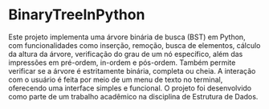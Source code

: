 # BinaryTreeInPython
Este projeto implementa uma árvore binária de busca (BST) em Python, com funcionalidades como inserção, remoção, busca de elementos, cálculo da altura da árvore, verificação do grau de um nó específico, além das impressões em pré-ordem, in-ordem e pós-ordem. Também permite verificar se a árvore é estritamente binária, completa ou cheia. A interação com o usuário é feita por meio de um menu de texto no terminal, oferecendo uma interface simples e funcional. O projeto foi desenvolvido como parte de um trabalho acadêmico na disciplina de Estrutura de Dados.
